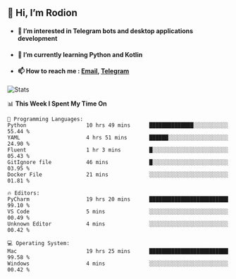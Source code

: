 ## 👋 Hi, I’m Rodion
- #### 👀 I’m interested in Telegram bots and desktop applications development
- #### 🌱 I’m currently learning Python and Kotlin
- #### 📫 How to reach me : [Email](mailto:me@lavn.ml), [Telegram](https://t.me/rodion_gudz)

![Stats](https://github-readme-stats.vercel.app/api?username=rodion-gudz&show_icons=true&theme=github_dark&hide_border=true&hide=issues&count_private=true&layout=compact)


<!--START_SECTION:waka-->
📊 **This Week I Spent My Time On** 

```text
💬 Programming Languages: 
Python                   10 hrs 49 mins      ██████████████░░░░░░░░░░░   55.44 % 
YAML                     4 hrs 51 mins       ██████░░░░░░░░░░░░░░░░░░░   24.90 % 
Fluent                   1 hr 3 mins         █░░░░░░░░░░░░░░░░░░░░░░░░   05.43 % 
GitIgnore file           46 mins             █░░░░░░░░░░░░░░░░░░░░░░░░   03.95 % 
Docker File              21 mins             ░░░░░░░░░░░░░░░░░░░░░░░░░   01.81 % 

🔥 Editors: 
PyCharm                  19 hrs 20 mins      █████████████████████████   99.10 % 
VS Code                  5 mins              ░░░░░░░░░░░░░░░░░░░░░░░░░   00.49 % 
Unknown Editor           4 mins              ░░░░░░░░░░░░░░░░░░░░░░░░░   00.42 % 

💻 Operating System: 
Mac                      19 hrs 25 mins      █████████████████████████   99.58 % 
Windows                  4 mins              ░░░░░░░░░░░░░░░░░░░░░░░░░   00.42 % 
```


<!--END_SECTION:waka-->
